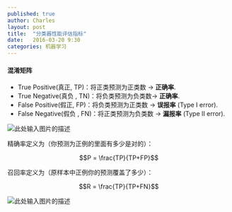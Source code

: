```yaml
---
published: true
author: Charles
layout: post
title:  "分类器性能评估指标"
date:   2016-03-20 9:30
categories: 机器学习
---
```


#### 混淆矩阵
- True Positive(真正, TP)：将正类预测为正类数 $\rightarrow$ **正确率**.
- True Negative(真负 , TN)：将负类预测为负类数$\rightarrow$ **正确率**.
- False Positive(假正, FP)：将负类预测为正类数 $\rightarrow$ **误报率** (Type I error).
- False Negative(假负 , FN)：将正类预测为负类数 $\rightarrow$ **漏报率** (Type II error).


![此处输入图片的描述][1]

精确率定义为（你预测为正例的里面有多少是对的）：

$$P = \frac{TP}{TP+FP}$$

召回率定义为（原样本中正例你的预测覆盖了多少）：

$$R = \frac{TP}{TP+FN}$$

![此处输入图片的描述][2]

[1]: http://7xjbdi.com1.z0.glb.clouddn.com/confusion_matrix%20(1).png
[2]: http://7xjbdi.com1.z0.glb.clouddn.com/Precisionrecall.svg.png